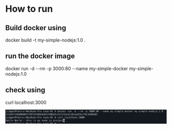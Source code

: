 # How to run  

## Build docker using 
docker build -t my-simple-nodejs:1.0 . 

## run the docker image 
docker run -d --rm -p 3000:80 --name my-simple-docker my-simple-nodejs:1.0

## check using
curl localhost:3000

![img.png](img.png)